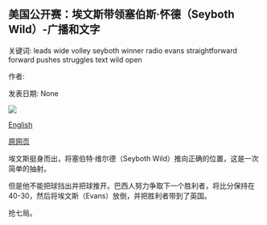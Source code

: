 ## 美国公开赛：埃文斯带领塞伯斯·怀德（Seyboth Wild）-广播和文字

关键词: leads wide volley seyboth winner radio evans straightforward forward pushes struggles text wild open

作者: 

发表日期: None

![](https://www.bbc.com//m.files.bbci.co.uk/modules/bbc-morph-sport-seo-meta/1.19.0/images/bbc-sport-logo.png)

[English](US%20Open%3A%20Evans%20leads%20Seyboth%20Wild%20-%20radio%20%26%20text.md)

[原网页](https://www.bbc.com/sport/live/tennis/50974157)

埃文斯挺身而出，将塞伯特·维尔德（Seyboth Wild）推向正确的位置，这是一次简单的抽射。

但是他不能把球挡出并把球推开。巴西人努力争取下一个胜利者，将比分保持在40-30，然后将埃文斯（Evans）放倒，并把胜利者带到了英国。

抢七局。